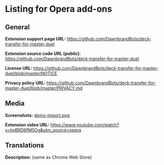 # Listing for Opera add-ons

## General

**Extension support page URL:** https://github.com/DawnbrandBots/deck-transfer-for-master-duel

**Extension source code URL (public):** https://github.com/DawnbrandBots/deck-transfer-for-master-duel

**License URL:** https://github.com/DawnbrandBots/deck-transfer-for-master-duel/blob/master/NOTICE

**Privacy policy URL:** https://github.com/DawnbrandBots/deck-transfer-for-master-duel/blob/master/PRIVACY.md

## Media

**Screenshots:** [demo-import.png](./demo-import.png)

**Extension video URL:** https://www.youtube.com/watch?v=ImBRD6fM5Og&utm_source=opera

## Translations

**Description:** {same as Chrome Web Store}

